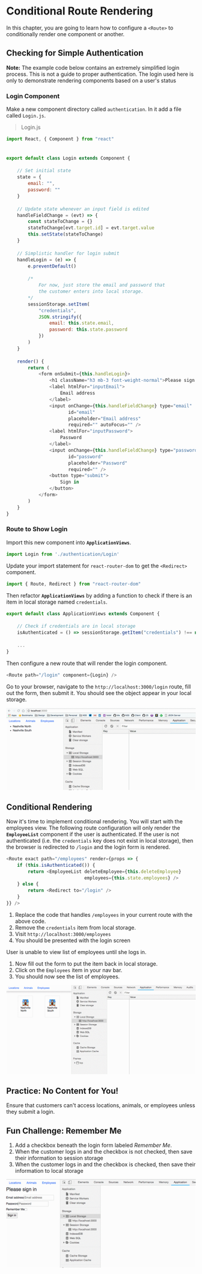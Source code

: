 # Conditional Route Rendering

In this chapter, you are going to learn how to configure a `<Route>` to conditionally render one component or another.

## Checking for Simple Authentication

**Note:** The example code below contains an extremely simplified login process. This is not a guide to proper authentication. The login used here is only to demonstrate rendering components based on a user's status

### Login Component

Make a new component directory called `authentication`. In it add a file called `Login.js`.

> Login.js

```js
import React, { Component } from "react"


export default class Login extends Component {

    // Set initial state
    state = {
        email: "",
        password: ""
    }

    // Update state whenever an input field is edited
    handleFieldChange = (evt) => {
        const stateToChange = {}
        stateToChange[evt.target.id] = evt.target.value
        this.setState(stateToChange)
    }

    // Simplistic handler for login submit
    handleLogin = (e) => {
        e.preventDefault()

        /*
            For now, just store the email and password that
            the customer enters into local storage.
        */
        sessionStorage.setItem(
            "credentials",
            JSON.stringify({
                email: this.state.email,
                password: this.state.password
            })
        )
    }

    render() {
        return (
            <form onSubmit={this.handleLogin}>
                <h1 className="h3 mb-3 font-weight-normal">Please sign in</h1>
                <label htmlFor="inputEmail">
                    Email address
                </label>
                <input onChange={this.handleFieldChange} type="email"
                       id="email"
                       placeholder="Email address"
                       required="" autoFocus="" />
                <label htmlFor="inputPassword">
                    Password
                </label>
                <input onChange={this.handleFieldChange} type="password"
                       id="password"
                       placeholder="Password"
                       required="" />
                <button type="submit">
                    Sign in
                </button>
            </form>
        )
    }
}
```

### Route to Show Login

Import this new component into **`ApplicationViews`**.

```js
import Login from './authentication/Login'
```

Update your import statement for `react-router-dom` to get the `<Redirect>` component.

```js
import { Route, Redirect } from "react-router-dom"
```

Then refactor **`ApplicationViews`** by adding a function to check if there is an item in local storage named `credentials`.

```js
export default class ApplicationViews extends Component {

    // Check if credentials are in local storage
    isAuthenticated = () => sessionStorage.getItem("credentials") !== null

    ...
}
```

Then configure a new route that will render the login component.

```js
<Route path="/login" component={Login} />
```

Go to your browser, navigate to the `http://localhost:3000/login` route, fill out the form, then submit it. You should see the object appear in your local storage.

![simple login](./images/alRdBjtuxG.gif)

## Conditional Rendering

Now it's time to implement conditional rendering. You will start with the employees view. The following route configuration will only render the **`EmployeeList`** component if the user is authenticated. If the user is not authenticated (i.e. the `credentials` key does not exist in local storage), then the browser is redirected to `/login` and the login form is rendered.

```js
<Route exact path="/employees" render={props => {
    if (this.isAuthenticated()) {
        return <EmployeeList deleteEmployee={this.deleteEmployee}
                             employees={this.state.employees} />
    } else {
        return <Redirect to="/login" />
    }
}} />
```

1. Replace the code that handles `/employees` in your current route with the above code.
1. Remove the `credentials` item from local storage.
1. Visit `http://localhost:3000/employees`
1. You should be presented with the login screen

User is unable to view list of employees until she logs in.

1. Now fill out the form to put the item back in local storage.
1. Click on the `Employees` item in your nav bar.
1. You should now see the list of employees.

![working conditional routing](./images/kfst2FfzcO.gif)

## Practice: No Content for You!

Ensure that customers can't access locations, animals, or employees unless they submit a login.

## Fun Challenge: Remember Me

1. Add a checkbox beneath the login form labeled _Remember Me_.
1. When the customer logs in and the checkbox is not checked, then save their information to session storage
1. When the customer logs in and the checkbox is checked, then save their information to local storage

![session versus local](./images/WwftJ1Ds2R.gif)
